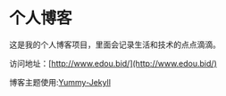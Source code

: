 # 个人博客

这是我的个人博客项目，里面会记录生活和技术的点点滴滴。


访问地址：[http://www.edou.bid/](http://www.edou.bid/)


博客主题使用:[Yummy-Jekyll](https://github.com/DONGChuan/Yummy-Jekyll)

